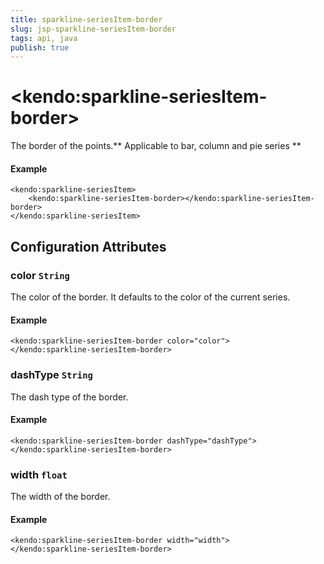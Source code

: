 ```yaml
---
title: sparkline-seriesItem-border
slug: jsp-sparkline-seriesItem-border
tags: api, java
publish: true
---
```


# \<kendo:sparkline-seriesItem-border\>

The border of the points.** Applicable to bar, column and pie series **

#### Example
    <kendo:sparkline-seriesItem>
        <kendo:sparkline-seriesItem-border></kendo:sparkline-seriesItem-border>
    </kendo:sparkline-seriesItem>

## Configuration Attributes

### color `String`

The color of the border.  It defaults to the color of the current series.

#### Example
    <kendo:sparkline-seriesItem-border color="color">
    </kendo:sparkline-seriesItem-border>

### dashType `String`

The dash type of the border.

#### Example
    <kendo:sparkline-seriesItem-border dashType="dashType">
    </kendo:sparkline-seriesItem-border>

### width `float`

The width of the border.

#### Example
    <kendo:sparkline-seriesItem-border width="width">
    </kendo:sparkline-seriesItem-border>

